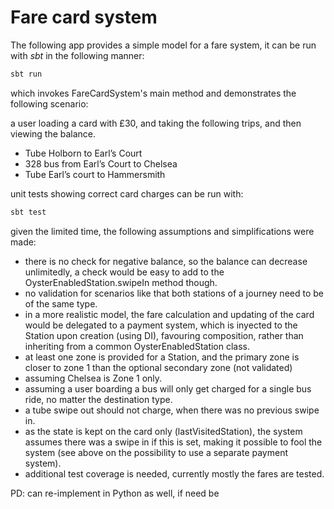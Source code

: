 # Fare card system

The following app provides a simple model for a fare system, it can be run with _sbt_ in the following manner:

```bash
sbt run
```
 
which invokes FareCardSystem's main method and demonstrates the following scenario:

a user loading a card with £30, and taking the following trips, and then viewing the balance.
- Tube Holborn to Earl’s Court
- 328 bus from Earl’s Court to Chelsea
- Tube Earl’s court to Hammersmith

unit tests showing correct card charges can be run with:

```bash
sbt test
```

given the limited time, the following assumptions and simplifications were made:

- there is no check for negative balance, so the balance can decrease unlimitedly, a check would be easy to add to the 
  OysterEnabledStation.swipeIn method though. 
- no validation for scenarios like that both stations of a journey need to be of the same type.
- in a more realistic model, the fare calculation and updating of the card would be delegated to a payment system, which
  is inyected to the Station upon creation (using DI), favouring composition, rather than inheriting from a common 
  OysterEnabledStation class.
- at least one zone is provided for a Station, and the primary zone is closer to zone 1 than the optional secondary zone (not validated)
- assuming Chelsea is Zone 1 only.
- assuming a user boarding a bus will only get charged for a single bus ride, no matter the destination type.
- a tube swipe out should not charge, when there was no previous swipe in.
- as the state is kept on the card only (lastVisitedStation), the system assumes there was a swipe in if this is set, making it possible 
  to fool the system (see above on the possibility to use a separate payment system). 
- additional test coverage is needed, currently mostly the fares are tested.


PD: can re-implement in Python as well, if need be